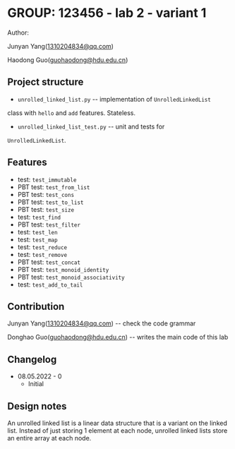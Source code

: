 # GROUP: 123456 - lab 2 - variant 1

Author:

Junyan Yang(1310204834@qq.com)

Haodong Guo(guohaodong@hdu.edu.cn)

## Project structure

- `unrolled_linked_list.py` -- implementation of `UnrolledLinkedList`

class with `hello` and `add` features. Stateless.

- `unrolled_linked_list_test.py` -- unit and tests for

`UnrolledLinkedList`.

## Features

- test: `test_immutable`
- PBT test: `test_from_list`
- PBT test: `test_cons`
- PBT test: `test_to_list`
- PBT test: `test_size`
- test: `test_find`
- PBT test: `test_filter`
- test: `test_len`
- test: `test_map`
- test: `test_reduce`
- test: `test_remove`
- PBT test: `test_concat`
- PBT test: `test_monoid_identity`
- PBT test: `test_monoid_associativity`
- test: `test_add_to_tail`

## Contribution

Junyan Yang(1310204834@qq.com) -- check the code grammar

Donghao Guo(guohaodong@hdu.edu.cn) -- writes the main code of this lab

## Changelog

- 08.05.2022 - 0
  - Initial

## Design notes

An unrolled linked list is a linear data structure
that is a variant on the linked list.
Instead of just storing 1 element at each node,
unrolled linked lists store an entire array at each node.
